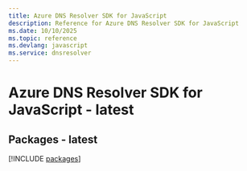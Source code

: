 ```yaml
---
title: Azure DNS Resolver SDK for JavaScript
description: Reference for Azure DNS Resolver SDK for JavaScript
ms.date: 10/10/2025
ms.topic: reference
ms.devlang: javascript
ms.service: dnsresolver
---
```

# Azure DNS Resolver SDK for JavaScript - latest
## Packages - latest
[!INCLUDE [packages](dns-resolver-index.md)]